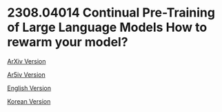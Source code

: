 # 2308.04014 Continual Pre-Training of Large Language Models How to rewarm your model?

[ArXiv Version](https://arxiv.org/abs/2308.04014)

[Ar5iv Version](https://ar5iv.org/abs/2308.04014)

[English Version](https://raw.githack.com/kh-kim/arxiv-translator/master/papers/2308.04014/paper.en.html)

[Korean Version](https://raw.githack.com/kh-kim/arxiv-translator/master/papers/2308.04014/paper.ko.html)